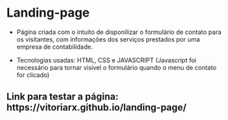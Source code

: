 # Landing-page 

* Página criada com o intuito de disponilizar o formulário de contato para os visitantes, com informações dos serviços prestados por uma empresa de contabilidade.

* Tecnologias usadas: HTML, CSS e JAVASCRIPT (Javascript foi necessário para tornar visivel o formulário quando o menu de contato for clicado)
 
 <h2>Link para testar a página:
https://vitoriarx.github.io/landing-page/
